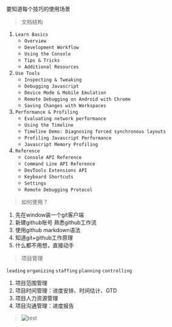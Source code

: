 要知道每个技巧的使用场景

> 文档结构

1. `Learn Basics`
    - `Overview`
    - `Development Workflow`
    - `Using the Console`
    - `Tips & Tricks`
    - `Additional Resources`
2. `Use Tools`
    - `Inspecting & Tweaking`
    - `Debugging Javascript`
    - `Device Mode & Mobile Emulation`
    - `Remote Debugging on Android with Chrome`
    - `Saving Changes with Workspaces`
3. `Performance & Profiling`
    - `Evaluating network performance`
    - `Using the Timeline`
    - `Timeline Demo: Diagnosing forced synchronous layouts`
    - `Profiling Javascript Performance`
    - `Javascript Memory Profiling`
4. `Reference`
    - `Console API Reference`
    - `Command Line API Reference`
    - `DevTools Extensions API`
    - `Keyboard Shortcuts`
    - `Settings`
    - `Remote Debugging Protocol`

> 如何使用？

1. 先在window装一个git客户端
2. 新建github账号 熟悉github工作流
3. 使用github markdown语法
4. 知道git+github工作原理
5. 什么都不用想，直接动手


> 项目管理

`leading` `organizing` `staffing` `planning` `controlling`

1. 项目范围管理
2. 项目时间管理：进度安排、时间估计、GTD
3. 项目人力资源管理
4. 项目沟通管理：进度报告

> ![test](https://github-images.s3.amazonaws.com/help/repository/zen_mode.png)

